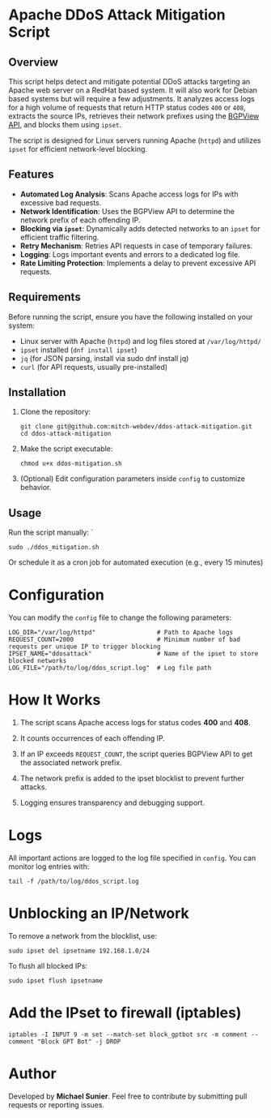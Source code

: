 # Apache DDoS Attack Mitigation Script

## Overview

This script helps detect and mitigate potential DDoS attacks targeting an Apache web server on a RedHat based system. It will also work for Debian based systems but will require a few adjustments. It analyzes access logs for a high volume of requests that return HTTP status codes `400` or `408`, extracts the source IPs, retrieves their network prefixes using the [BGPView API](https://api.bgpview.io/), and blocks them using `ipset`.

The script is designed for Linux servers running Apache (`httpd`) and utilizes `ipset` for efficient network-level blocking.

## Features

- **Automated Log Analysis**: Scans Apache access logs for IPs with excessive bad requests.
- **Network Identification**: Uses the BGPView API to determine the network prefix of each offending IP.
- **Blocking via `ipset`**: Dynamically adds detected networks to an `ipset` for efficient traffic filtering.
- **Retry Mechanism**: Retries API requests in case of temporary failures.
- **Logging**: Logs important events and errors to a dedicated log file.
- **Rate Limiting Protection**: Implements a delay to prevent excessive API requests.

## Requirements

Before running the script, ensure you have the following installed on your system:

- Linux server with Apache (`httpd`) and log files stored at `/var/log/httpd/`
- `ipset` installed (`dnf install ipset`)
- `jq` (for JSON parsing, install via sudo dnf install jq)
- `curl` (for API requests, usually pre-installed)

## Installation

1. Clone the repository:

   ```
   git clone git@github.com:mitch-webdev/ddos-attack-mitigation.git
   cd ddos-attack-mitigation 
   ```

2. Make the script executable:

   ```
   chmod u+x ddos-mitigation.sh
   ```

3. (Optional) Edit configuration parameters inside `config` to customize behavior.

## Usage

Run the script manually:
`
```
sudo ./ddos_mitigation.sh
```

Or schedule it as a cron job for automated execution (e.g., every 15 minutes)

# Configuration

You can modify the `config` file to change the following parameters:

```
LOG_DIR="/var/log/httpd"                 # Path to Apache logs
REQUEST_COUNT=2000                       # Minimum number of bad requests per unique IP to trigger blocking
IPSET_NAME="ddosattack"                  # Name of the ipset to store blocked networks
LOG_FILE="/path/to/log/ddos_script.log"  # Log file path
```

# How It Works

1. The script scans Apache access logs for status codes **400** and **408**.

2. It counts occurrences of each offending IP.

3. If an IP exceeds `REQUEST_COUNT`, the script queries BGPView API to get the associated network prefix.

4. The network prefix is added to the ipset blocklist to prevent further attacks.

5. Logging ensures transparency and debugging support.

# Logs

All important actions are logged to the log file specified in `config`. You can monitor log entries with:

`tail -f /path/to/log/ddos_script.log`

# Unblocking an IP/Network

To remove a network from the blocklist, use:

`sudo ipset del ipsetname 192.168.1.0/24`

To flush all blocked IPs:

`sudo ipset flush ipsetname`

# Add the IPset to firewall (iptables)

`iptables -I INPUT 9 -m set --match-set block_gptbot src -m comment --comment "Block GPT Bot" -j DROP`

# Author

Developed by **Michael Sunier**. Feel free to contribute by submitting pull requests or reporting issues.
